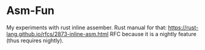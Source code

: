 # Asm-Fun

My experiments with rust inline assember.
Rust manual for that: https://rust-lang.github.io/rfcs/2873-inline-asm.html
RFC because it is a nightly feature (thus requires nightly).
